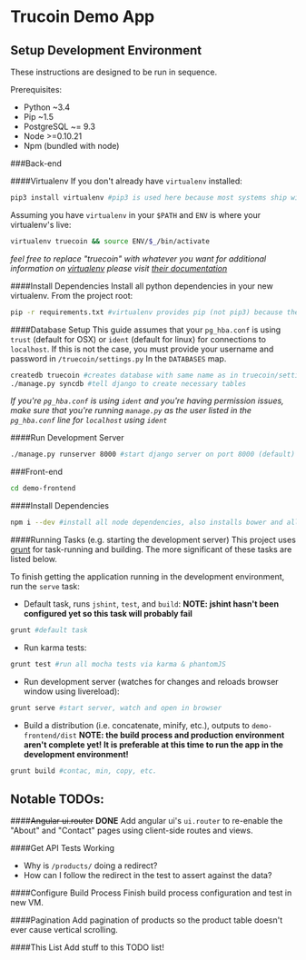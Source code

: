 Trucoin Demo App
=================

Setup Development Environment
-----------------------------
These instructions are designed to be run in sequence.

Prerequisites:
* Python ~3.4
* Pip ~1.5
* PostgreSQL ~= 9.3
* Node >=0.10.21
* Npm (bundled with node)

###Back-end

####Virtualenv
If you don't already have `virtualenv` installed:
```bash
pip3 install virtualenv #pip3 is used here because most systems ship with python 2.x; pip3 is usually for python 3.x
```

Assuming you have `virtualenv` in your `$PATH` and `ENV` is where your virtualenv's live:
```bash
virtualenv truecoin && source ENV/$_/bin/activate
```
_feel free to replace "truecoin" with whatever you want_
_for additional information on [virtualenv](http://virtualenv.readthedocs.org/en/latest/) please visit [their documentation](http://virtualenv.readthedocs.org/en/latest/)_

####Install Dependencies
Install all python dependencies in your new virtualenv. From the project root:
```bash
pip -r requirements.txt #virtualenv provides pip (not pip3) because there's only 1 python version here
```

####Database Setup
This guide assumes that your `pg_hba.conf` is using `trust` (default for OSX) or `ident` (default for linux) for connections to `localhost`. If this is not the case, you must provide your username and password in `/truecoin/settings.py` In the `DATABASES` map.
```bash
createdb truecoin #creates database with same name as in truecoin/settings.py
./manage.py syncdb #tell django to create necessary tables
```
_If you're `pg_hba.conf` is using `ident` and you're having permission issues, make sure that you're running `manage.py` as the user listed in the `pg_hba.conf` line for `localhost` using `ident`_

####Run Development Server
```bash
./manage.py runserver 8000 #start django server on port 8000 (default)
```

###Front-end
```bash
cd demo-frontend
```

####Install Dependencies
```bash
npm i --dev #install all node dependencies, also installs bower and all bower dependencies
```

####Running Tasks (e.g. starting the development server)
This project uses [grunt](http://gruntjs.com/using-the-cli) for task-running and building. The more significant of these tasks are listed below.

To finish getting the application running in the development environment, run the `serve` task:

* Default task, runs `jshint`, `test`, and `build`:
**NOTE: jshint hasn't been configured yet so this task will probably fail**
```bash
grunt #default task
```
* Run karma tests:
```bash
grunt test #run all mocha tests via karma & phantomJS
```
* Run development server (watches for changes and reloads browser window using livereload):
```bash
grunt serve #start server, watch and open in browser
```
* Build a distribution (i.e. concatenate, minify, etc.), outputs to `demo-frontend/dist`
**NOTE: the build process and production environment aren't complete yet! It is preferable at this time to run the app in the development environment!**
```bash
grunt build #contac, min, copy, etc.
```

Notable TODOs:
--------------

####~~Angular ui.router~~ **DONE**
Add angular ui's `ui.router` to re-enable the "About" and "Contact" pages using client-side routes and views.

####Get API Tests Working
* Why is `/products/` doing a redirect?
* How can I follow the redirect in the test to assert against the data?

####Configure Build Process
Finish build process configuration and test in new VM.

####Pagination
Add pagination of products so the product table doesn't ever cause vertical scrolling.

####This List
Add stuff to this TODO list!
